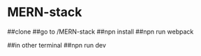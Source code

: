 # MERN-stack
##clone
##go to /MERN-stack
##npn install
##npn run webpack

##in other terminal
##npn run dev
